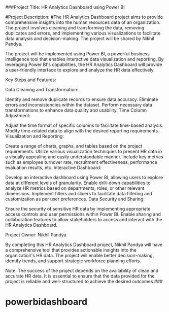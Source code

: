 #
###Project Title: HR Analytics Dashboard using Power BI

#Project Description:
#The HR Analytics Dashboard project aims to provide comprehensive insights into the human resources data of an organization. The project involves cleaning and transforming the data, removing duplicates and errors, and implementing various visualizations to facilitate data analysis and decision-making. The project will be shared by Nikhil Pandya.

The project will be implemented using Power BI, a powerful business intelligence tool that enables interactive data visualization and reporting. By leveraging Power BI's capabilities, the HR Analytics Dashboard will provide a user-friendly interface to explore and analyze the HR data effectively.

Key Steps and Features:

Data Cleaning and Transformation:

Identify and remove duplicate records to ensure data accuracy.
Eliminate errors and inconsistencies within the dataset.
Perform necessary data transformations to enhance data quality and usability.
Time Column Adjustment:

Adjust the time format of specific columns to facilitate time-based analysis.
Modify time-related data to align with the desired reporting requirements.
Visualization and Reporting:

Create a range of charts, graphs, and tables based on the project requirements.
Utilize various visualization techniques to present HR data in a visually appealing and easily understandable manner.
Include key metrics such as employee turnover rate, recruitment effectiveness, performance evaluation results, etc.
Interactive Dashboard:

Develop an interactive dashboard using Power BI, allowing users to explore data at different levels of granularity.
Enable drill-down capabilities to analyze HR metrics based on departments, roles, or other relevant dimensions.
Implement filters and slicers to facilitate data filtering and customization as per user preferences.
Data Security and Sharing:

Ensure the security of sensitive HR data by implementing appropriate access controls and user permissions within Power BI.
Enable sharing and collaboration features to allow stakeholders to access and interact with the HR Analytics Dashboard.

Project Owner: Nikhil Pandya

By completing this HR Analytics Dashboard project, Nikhil Pandya will have a comprehensive tool that provides actionable insights into the organization's HR data. The project will enable better decision-making, identify trends, and support strategic workforce planning efforts.

Note: The success of the project depends on the availability of clean and accurate HR data. It is essential to ensure that the data provided for the project is reliable and well-structured to achieve the desired outcomes.###
# powerbidashboard
